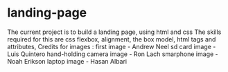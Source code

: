 # landing-page
The current project is to build a landing page, using html and css
The skills required for this are css flexbox, alignment, the box model, html tags and attributes, 
Credits for images :
first image - Andrew Neel
sd card image - Luis Quintero
hand-holding camera image - Ron Lach
smarphone image - Noah Erikson
laptop image - Hasan Albari
